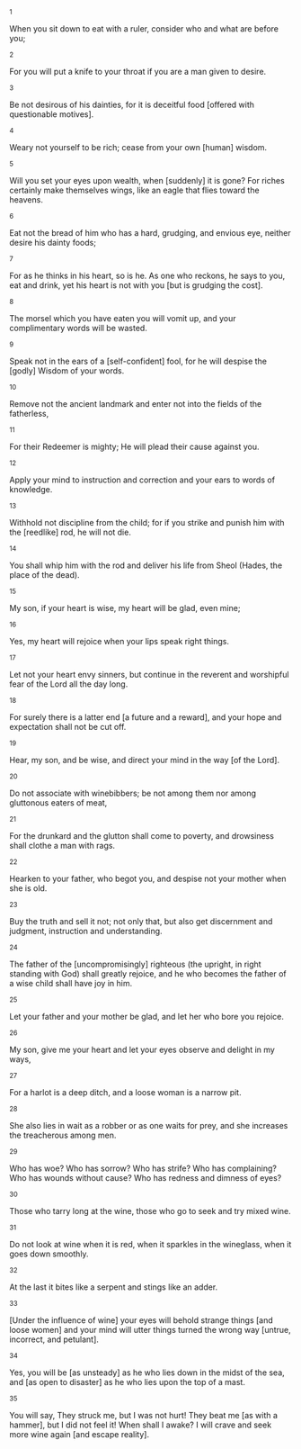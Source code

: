 <sup>1</sup> 

When you sit down to eat with a ruler, consider who and what are before you; 

<sup>2</sup> 

For you will put a knife to your throat if you are a man given to desire. 

<sup>3</sup> 

Be not desirous of his dainties, for it is deceitful food [offered with questionable motives]. 

<sup>4</sup> 

Weary not yourself to be rich; cease from your own [human] wisdom. 

<sup>5</sup> 

Will you set your eyes upon wealth, when [suddenly] it is gone? For riches certainly make themselves wings, like an eagle that flies toward the heavens. 

<sup>6</sup> 

Eat not the bread of him who has a hard, grudging, and envious eye, neither desire his dainty foods; 

<sup>7</sup> 

For as he thinks in his heart, so is he. As one who reckons, he says to you, eat and drink, yet his heart is not with you [but is grudging the cost]. 

<sup>8</sup> 

The morsel which you have eaten you will vomit up, and your complimentary words will be wasted. 

<sup>9</sup> 

Speak not in the ears of a [self-confident] fool, for he will despise the [godly] Wisdom of your words. 

<sup>10</sup> 

Remove not the ancient landmark and enter not into the fields of the fatherless, 

<sup>11</sup> 

For their Redeemer is mighty; He will plead their cause against you. 

<sup>12</sup> 

Apply your mind to instruction and correction and your ears to words of knowledge. 

<sup>13</sup> 

Withhold not discipline from the child; for if you strike and punish him with the [reedlike] rod, he will not die. 

<sup>14</sup> 

You shall whip him with the rod and deliver his life from Sheol (Hades, the place of the dead). 

<sup>15</sup> 

My son, if your heart is wise, my heart will be glad, even mine; 

<sup>16</sup> 

Yes, my heart will rejoice when your lips speak right things. 

<sup>17</sup> 

Let not your heart envy sinners, but continue in the reverent and worshipful fear of the Lord all the day long. 

<sup>18</sup> 

For surely there is a latter end [a future and a reward], and your hope and expectation shall not be cut off. 

<sup>19</sup> 

Hear, my son, and be wise, and direct your mind in the way [of the Lord]. 

<sup>20</sup> 

Do not associate with winebibbers; be not among them nor among gluttonous eaters of meat, 

<sup>21</sup> 

For the drunkard and the glutton shall come to poverty, and drowsiness shall clothe a man with rags. 

<sup>22</sup> 

Hearken to your father, who begot you, and despise not your mother when she is old. 

<sup>23</sup> 

Buy the truth and sell it not; not only that, but also get discernment and judgment, instruction and understanding. 

<sup>24</sup> 

The father of the [uncompromisingly] righteous (the upright, in right standing with God) shall greatly rejoice, and he who becomes the father of a wise child shall have joy in him. 

<sup>25</sup> 

Let your father and your mother be glad, and let her who bore you rejoice. 

<sup>26</sup> 

My son, give me your heart and let your eyes observe and delight in my ways, 

<sup>27</sup> 

For a harlot is a deep ditch, and a loose woman is a narrow pit. 

<sup>28</sup> 

She also lies in wait as a robber or as one waits for prey, and she increases the treacherous among men. 

<sup>29</sup> 

Who has woe? Who has sorrow? Who has strife? Who has complaining? Who has wounds without cause? Who has redness and dimness of eyes? 

<sup>30</sup> 

Those who tarry long at the wine, those who go to seek and try mixed wine. 

<sup>31</sup> 

Do not look at wine when it is red, when it sparkles in the wineglass, when it goes down smoothly. 

<sup>32</sup> 

At the last it bites like a serpent and stings like an adder. 

<sup>33</sup> 

[Under the influence of wine] your eyes will behold strange things [and loose women] and your mind will utter things turned the wrong way [untrue, incorrect, and petulant]. 

<sup>34</sup> 

Yes, you will be [as unsteady] as he who lies down in the midst of the sea, and [as open to disaster] as he who lies upon the top of a mast. 

<sup>35</sup> 

You will say, They struck me, but I was not hurt! They beat me [as with a hammer], but I did not feel it! When shall I awake? I will crave and seek more wine again [and escape reality].